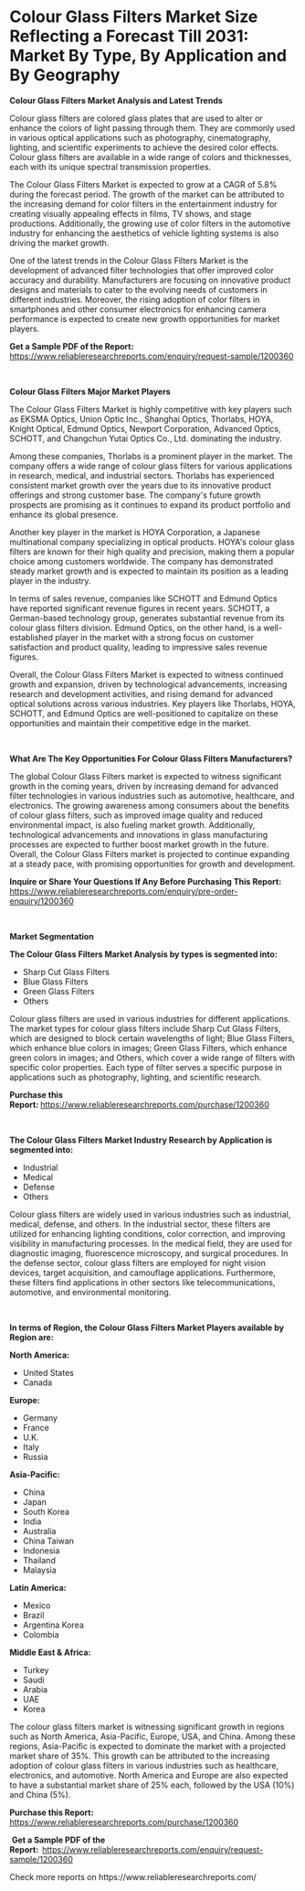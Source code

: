 <p><h1>Colour Glass Filters Market Size Reflecting a Forecast Till 2031: Market By Type, By Application and By Geography</h1></p><p><strong>Colour Glass Filters Market Analysis and Latest Trends</strong></p>
<p><p>Colour glass filters are colored glass plates that are used to alter or enhance the colors of light passing through them. They are commonly used in various optical applications such as photography, cinematography, lighting, and scientific experiments to achieve the desired color effects. Colour glass filters are available in a wide range of colors and thicknesses, each with its unique spectral transmission properties.</p><p>The Colour Glass Filters Market is expected to grow at a CAGR of 5.8% during the forecast period. The growth of the market can be attributed to the increasing demand for color filters in the entertainment industry for creating visually appealing effects in films, TV shows, and stage productions. Additionally, the growing use of color filters in the automotive industry for enhancing the aesthetics of vehicle lighting systems is also driving the market growth.</p><p>One of the latest trends in the Colour Glass Filters Market is the development of advanced filter technologies that offer improved color accuracy and durability. Manufacturers are focusing on innovative product designs and materials to cater to the evolving needs of customers in different industries. Moreover, the rising adoption of color filters in smartphones and other consumer electronics for enhancing camera performance is expected to create new growth opportunities for market players.</p></p>
<p><strong>Get a Sample PDF of the Report:&nbsp;</strong> <a href="https://www.reliableresearchreports.com/enquiry/request-sample/1200360">https://www.reliableresearchreports.com/enquiry/request-sample/1200360</a></p>
<p>&nbsp;</p>
<p><strong>Colour Glass Filters Major Market Players</strong></p>
<p><p>The Colour Glass Filters Market is highly competitive with key players such as EKSMA Optics, Union Optic Inc., Shanghai Optics, Thorlabs, HOYA, Knight Optical, Edmund Optics, Newport Corporation, Advanced Optics, SCHOTT, and Changchun Yutai Optics Co., Ltd. dominating the industry.</p><p>Among these companies, Thorlabs is a prominent player in the market. The company offers a wide range of colour glass filters for various applications in research, medical, and industrial sectors. Thorlabs has experienced consistent market growth over the years due to its innovative product offerings and strong customer base. The company's future growth prospects are promising as it continues to expand its product portfolio and enhance its global presence.</p><p>Another key player in the market is HOYA Corporation, a Japanese multinational company specializing in optical products. HOYA's colour glass filters are known for their high quality and precision, making them a popular choice among customers worldwide. The company has demonstrated steady market growth and is expected to maintain its position as a leading player in the industry.</p><p>In terms of sales revenue, companies like SCHOTT and Edmund Optics have reported significant revenue figures in recent years. SCHOTT, a German-based technology group, generates substantial revenue from its colour glass filters division. Edmund Optics, on the other hand, is a well-established player in the market with a strong focus on customer satisfaction and product quality, leading to impressive sales revenue figures.</p><p>Overall, the Colour Glass Filters Market is expected to witness continued growth and expansion, driven by technological advancements, increasing research and development activities, and rising demand for advanced optical solutions across various industries. Key players like Thorlabs, HOYA, SCHOTT, and Edmund Optics are well-positioned to capitalize on these opportunities and maintain their competitive edge in the market.</p></p>
<p>&nbsp;</p>
<p><strong>What Are The Key Opportunities For Colour Glass Filters Manufacturers?</strong></p>
<p><p>The global Colour Glass Filters market is expected to witness significant growth in the coming years, driven by increasing demand for advanced filter technologies in various industries such as automotive, healthcare, and electronics. The growing awareness among consumers about the benefits of colour glass filters, such as improved image quality and reduced environmental impact, is also fueling market growth. Additionally, technological advancements and innovations in glass manufacturing processes are expected to further boost market growth in the future. Overall, the Colour Glass Filters market is projected to continue expanding at a steady pace, with promising opportunities for growth and development.</p></p>
<p><strong>Inquire or Share Your Questions If Any Before Purchasing This Report:</strong> <a href="https://www.reliableresearchreports.com/enquiry/pre-order-enquiry/1200360">https://www.reliableresearchreports.com/enquiry/pre-order-enquiry/1200360</a></p>
<p>&nbsp;</p>
<p><strong>Market Segmentation</strong></p>
<p><strong>The Colour Glass Filters Market Analysis by types is segmented into:</strong></p>
<p><ul><li>Sharp Cut Glass Filters</li><li>Blue Glass Filters</li><li>Green Glass Filters</li><li>Others</li></ul></p>
<p><p>Colour glass filters are used in various industries for different applications. The market types for colour glass filters include Sharp Cut Glass Filters, which are designed to block certain wavelengths of light; Blue Glass Filters, which enhance blue colors in images; Green Glass Filters, which enhance green colors in images; and Others, which cover a wide range of filters with specific color properties. Each type of filter serves a specific purpose in applications such as photography, lighting, and scientific research.</p></p>
<p><strong>Purchase this Report:&nbsp;</strong><a href="https://www.reliableresearchreports.com/purchase/1200360">https://www.reliableresearchreports.com/purchase/1200360</a></p>
<p>&nbsp;</p>
<p><strong>The Colour Glass Filters Market Industry Research by Application is segmented into:</strong></p>
<p><ul><li>Industrial</li><li>Medical</li><li>Defense</li><li>Others</li></ul></p>
<p><p>Colour glass filters are widely used in various industries such as industrial, medical, defense, and others. In the industrial sector, these filters are utilized for enhancing lighting conditions, color correction, and improving visibility in manufacturing processes. In the medical field, they are used for diagnostic imaging, fluorescence microscopy, and surgical procedures. In the defense sector, colour glass filters are employed for night vision devices, target acquisition, and camouflage applications. Furthermore, these filters find applications in other sectors like telecommunications, automotive, and environmental monitoring.</p></p>
<p>&nbsp;</p>
<p><strong>In terms of Region, the Colour Glass Filters Market Players available by Region are:</strong></p>
<p>
    <p> <strong> North America: </strong>
        <ul>
            <li>United States</li>
            <li>Canada</li>
        </ul>
        </p> 
    <p> <strong> Europe: </strong>
        <ul>
            <li>Germany</li>
            <li>France</li>
            <li>U.K.</li>
            <li>Italy</li>
            <li>Russia</li>
        </ul>
        </p> 
    <p> <strong> Asia-Pacific: </strong>
        <ul>
            <li>China</li>
            <li>Japan</li>
            <li>South Korea</li>
            <li>India</li>
            <li>Australia</li>
            <li>China Taiwan</li>
            <li>Indonesia</li>
            <li>Thailand</li>
            <li>Malaysia</li>
        </ul>
        </p> 
    <p> <strong> Latin America: </strong>
        <ul>
            <li>Mexico</li>
            <li>Brazil</li>
            <li>Argentina Korea</li>
            <li>Colombia</li>
        </ul>
        </p> 
    <p> <strong> Middle East & Africa: </strong>
        <ul>
            <li>Turkey</li>
            <li>Saudi</li>
            <li>Arabia</li>
            <li>UAE</li>
            <li>Korea</li>
        </ul>
    </p>
    </p>
<p><p>The colour glass filters market is witnessing significant growth in regions such as North America, Asia-Pacific, Europe, USA, and China. Among these regions, Asia-Pacific is expected to dominate the market with a projected market share of 35%. This growth can be attributed to the increasing adoption of colour glass filters in various industries such as healthcare, electronics, and automotive. North America and Europe are also expected to have a substantial market share of 25% each, followed by the USA (10%) and China (5%).</p></p>
<p><strong>Purchase this Report: </strong><a href="https://www.reliableresearchreports.com/purchase/1200360">https://www.reliableresearchreports.com/purchase/1200360</a></p>
<p>&nbsp;<strong>Get a Sample PDF of the Report:&nbsp;&nbsp;</strong><a href="https://www.reliableresearchreports.com/enquiry/request-sample/1200360">https://www.reliableresearchreports.com/enquiry/request-sample/1200360</a></p>
<p><strong></strong></p>
<p>Check more reports on https://www.reliableresearchreports.com/</p>